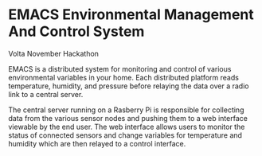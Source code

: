 EMACS 
Environmental Management And Control System
=====

Volta November Hackathon

EMACS is a distributed system for monitoring and control of various environmental variables in your home. Each distributed platform reads temperature, humidity, and pressure before relaying the data over a radio link to a central server. 

The central server running on a Rasberry Pi is responsible for collecting data from the various sensor nodes and pushing them to a web interface viewable by the end user. The web interface allows users to monitor the status of connected sensors and change variables for temperature and humidity which are then relayed to a control interface.



